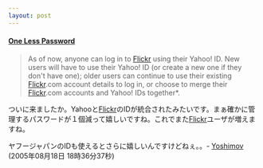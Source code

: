 ```yaml
---
layout: post
---
```

<h4><a href="http://blog.flickr.com/flickrblog/2005/08/one_less_passwo.html">One Less Password</a></h4>
<blockquote><p>As of now, anyone can log in to <a href="http://flickr.com/">Flickr</a> using their Yahoo! ID. New users will have to use their Yahoo! ID (or create a new one if they don't have one); older users can continue to use their existing <a href="http://flickr.com/">Flickr</a>.com account details to log in, or choose to merge their <a href="http://flickr.com/">Flickr</a>.com accounts and Yahoo! IDs together*.</p>
</blockquote>
<p>ついに来ましたか。Yahooと<a href="http://flickr.com/">Flickr</a>のIDが統合されたみたいです。まぁ確かに管理するパスワードが１個減って嬉しいですね。これでまた<a href="http://flickr.com/">Flickr</a>ユーザが増えますね。</p>
<p>ヤフージャパンのIDも使えるとさらに嬉しいんですけどねぇ。。- <a href="/?page=Yoshimov" class="wikipage">Yoshimov</a> (2005年08月18日 18時36分37秒)</p>
